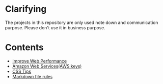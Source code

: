 # Clarifying
The projects in this repository are only used note down and communication purpose. Please don't use it in business purpose.


# Contents

- [Improve Web Performance](./Web%20Performance%20Improving/README.md)
- [Amazon Web Services(AWS keys)](./Amazon%20Web%20Services%20(AWS)/README.md)
- [CSS Tips](./CSS%20Tips/CSS%20Tips.md)
- [Markdown file rules](./Markdown.md)
